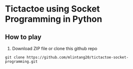 # Tictactoe using Socket Programming in Python

## How to play

1. Download ZIP file or clone this github repo

`git clone https://github.com/mlintang20/tictactoe-socket-programming.git`
